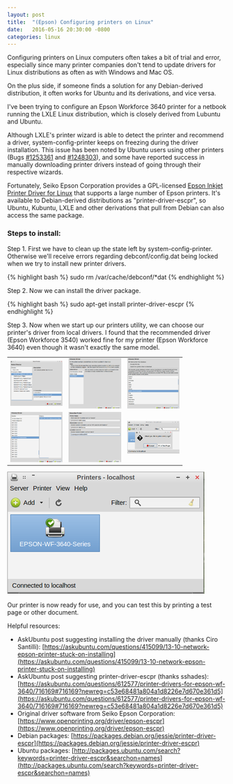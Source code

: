 ```yaml
---
layout: post
title:  "(Epson) Configuring printers on Linux"
date:   2016-05-16 20:30:00 -0800
categories: linux
---
```

Configuring printers on Linux computers often takes a bit of trial and error, especially since many printer companies don't tend to update drivers for Linux distributions as often as with Windows and Mac OS.

On the plus side, if someone finds a solution for any Debian-derived distribution, it often works for Ubuntu and its derivations, and vice versa.

I've been trying to configure an Epson Workforce 3640 printer for a netbook running the LXLE Linux distribution, which is closely derived from Lubuntu and Ubuntu.

Although LXLE's printer wizard is able to detect the printer and recommend a driver, system-config-printer keeps on freezing during the driver installation.  This issue has been noted by Ubuntu users using other printers (Bugs [#1253361](https://bugs.launchpad.net/ubuntu/+source/system-config-printer/+bug/1253361) and [#1248303](https://bugs.launchpad.net/ubuntu/+source/gnome-control-center/+bug/1248303)), and some have reported success in manually downloading printer drivers instead of going through their respective wizards.

Fortunately, Seiko Epson Corporation provides a GPL-licensed [Epson Inkjet Printer Driver for Linux](https://www.openprinting.org/driver/epson-escpr) that supports a large number of Epson printers.  It's available to Debian-derived distributions as "printer-driver-escpr", so Ubuntu, Kubuntu, LXLE and other derivations that pull from Debian can also access the same package.

### Steps to install:

Step 1. First we have to clean up the state left by system-config-printer. Otherwise we'll receive errors regarding debconf/config.dat being locked when we try to install new printer drivers.

{% highlight bash %}
sudo rm /var/cache/debconf/*dat
{% endhighlight %}

Step 2. Now we can install the driver package.

{% highlight bash %}
sudo apt-get install printer-driver-escpr
{% endhighlight %}

Step 3. Now when we start up our printers utility, we can choose our printer's driver from local drivers.  I found that the recommended driver (Epson Workforce 3540) worked fine for my printer (Epson Workforce 3640) even though it wasn't exactly the same model.

<table style="width: 80%;">
  <tr>
    <td>
      <img alt="Printer configuration - detecting your printer" src="/images/20160516_printerconfig_1_findprinter.png" width="250" />
    </td>
    <td>
      <img alt="Printer configuration - detecting your printer" src="/images/20160516_printerconfig_2_chooselocaldriver.png" width="250" />
    </td>
    <td>
      <img alt="Printer configuration - detecting your printer" src="/images/20160516_printerconfig_3_localepsondriver.png" width="250" />
    </td>
  </tr>
  <tr>
    <td>
      <img alt="Printer configuration - detecting your printer" src="/images/20160516_printerconfig_4_chooseepsondriver.png" width="250" />
    </td>
    <td>
      <img alt="Printer configuration - detecting your printer" src="/images/20160516_printerconfig_5_nameprinter.png" width="250" />
    </td>
    <td>
      <img alt="Printer configuration - detecting your printer" src="/images/20160516_printerconfig_6_testpage.png" width="250" />
    </td>
  </tr>
</table>

![alt-text](/images/20160516_printerconfig_7_printerready.png "Printer configuration - printer is ready")

Our printer is now ready for use, and you can test this by printing a test page or other document.

Helpful resources:

* AskUbuntu post suggesting installing the driver manually (thanks Ciro Santilli): [https://askubuntu.com/questions/415099/13-10-network-epson-printer-stuck-on-installing](https://askubuntu.com/questions/415099/13-10-network-epson-printer-stuck-on-installing)
* AskUbuntu post suggesting printer-driver-escpr (thanks sshades): [https://askubuntu.com/questions/612577/printer-drivers-for-epson-wf-3640/716169#716169?newreg=c53e68481a804a1d8226e7d670e361d5](https://askubuntu.com/questions/612577/printer-drivers-for-epson-wf-3640/716169#716169?newreg=c53e68481a804a1d8226e7d670e361d5)
* Original driver software from Seiko Epson Corporation: [https://www.openprinting.org/driver/epson-escpr](https://www.openprinting.org/driver/epson-escpr)
* Debian packages: [https://packages.debian.org/jessie/printer-driver-escpr](https://packages.debian.org/jessie/printer-driver-escpr)
* Ubuntu packages: [http://packages.ubuntu.com/search?keywords=printer-driver-escpr&searchon=names](http://packages.ubuntu.com/search?keywords=printer-driver-escpr&searchon=names)

